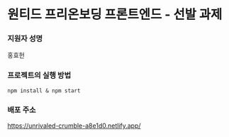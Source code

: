 # 원티드 프리온보딩 프론트엔드 - 선발 과제

### 지원자 성명 
홍효헌

### 프로젝트의 실행 방법
```
npm install & npm start
```

### 배포 주소
https://unrivaled-crumble-a8e1d0.netlify.app/
